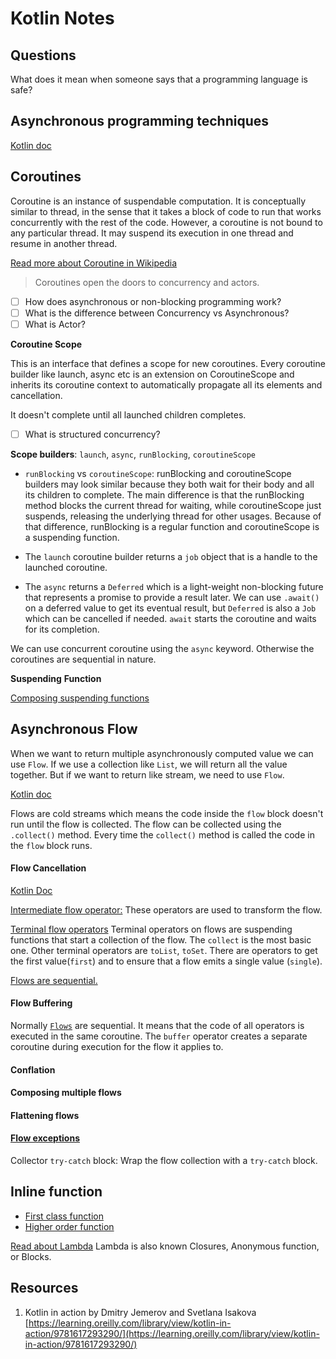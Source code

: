 # Kotlin Notes

## Questions

What does it mean when someone says that a programming language is safe?

## Asynchronous programming techniques

[Kotlin doc](https://kotlinlang.org/docs/async-programming.html)

## Coroutines

Coroutine is an instance of suspendable computation. It is conceptually similar
to thread, in the sense that it takes a block of code to run that works
concurrently with the rest of the code. However, a coroutine is not bound to any
particular thread. It may suspend its execution in one thread and resume in
another thread.

[Read more about Coroutine in Wikipedia](https://en.wikipedia.org/wiki/Coroutine)

> Coroutines open the doors to concurrency and actors.
 
- [ ] How does asynchronous or non-blocking programming work?
- [ ] What is the difference between Concurrency vs Asynchronous?  
- [ ] What is Actor?

**Coroutine Scope** 

This is an interface that defines a scope for new coroutines. 
Every coroutine builder like launch, async etc is an extension on
CoroutineScope and inherits its coroutine context to automatically propagate all
its elements and cancellation.

It doesn't complete until all launched children completes.

- [ ] What is structured concurrency?

**Scope builders**: `launch`, `async`, `runBlocking`, `coroutineScope`

- `runBlocking` vs `coroutineScope`: runBlocking and coroutineScope builders may
look similar because they both wait for their body and all its children to
complete. The main difference is that the runBlocking method blocks the current
thread for waiting, while coroutineScope just suspends, releasing the underlying
thread for other usages. Because of that difference, runBlocking is a regular
function and coroutineScope is a suspending function.

- The `launch` coroutine builder returns a `job` object that is a handle to the
launched coroutine.

- The `async` returns a `Deferred` which is a light-weight non-blocking future
that represents a promise to provide a result later. We can use `.await()` on a
deferred value to get its eventual result, but `Deferred` is also a `Job` which
can be cancelled if needed. `await` starts the coroutine and waits for its
completion.

We can use concurrent coroutine using the `async` keyword. Otherwise the
coroutines are sequential in nature. 

**Suspending** **Function**

[Composing suspending functions](https://kotlinlang.org/docs/composing-suspending-functions.html)

## Asynchronous Flow

When we want to return multiple asynchronously computed value we can use `Flow`.
If we use a collection like `List`, we will return all the value together. But
if we want to return like stream, we need to use `Flow`.

[Kotlin doc](https://kotlinlang.org/docs/flow.html#flows-are-cold)

Flows are cold streams which means the code inside the `flow` block doesn't run
until the flow is collected. The flow can be collected using the `.collect()`
method. Every time the `collect()` method is called the code in the `flow`
block runs.

#### Flow Cancellation

[Kotlin Doc](https://kotlinlang.org/docs/flow.html#flow-cancellation-basics)

[Intermediate flow operator:](https://kotlinlang.org/docs/flow.html#intermediate-flow-operators)
These operators are used to transform the flow.

[Terminal flow operators](https://kotlinlang.org/docs/flow.html#terminal-flow-operatorsa)
Terminal operators on flows are suspending functions that start a collection of
the flow. The `collect` is the most basic one. Other terminal operators are
`toList`, `toSet`. There are operators to get the first value(`first`) and to ensure that
a flow emits a single value (`single`).

[Flows are sequential.](https://kotlinlang.org/docs/flow.html#flows-are-sequential)

#### Flow Buffering

Normally [`Flows`](https://kotlin.github.io/kotlinx.coroutines/kotlinx-coroutines-core/kotlinx.coroutines.flow/-flow/index.html) are sequential. It means that the code of all operators is executed in the same coroutine. The `buffer` operator creates a separate coroutine during execution for the flow it applies to.

#### Conflation

#### Composing multiple flows

#### Flattening flows

#### [Flow exceptions](https://kotlinlang.org/docs/flow.html#flow-exceptions)

Collector `try-catch` block: Wrap the flow collection with a `try-catch` block.

## Inline function

- [First class function](https://en.wikipedia.org/wiki/First-class_function)
- [Higher order function](https://en.wikipedia.org/wiki/Higher-order_function)

[Read about Lambda](https://martinfowler.com/bliki/Lambda.html)
Lambda is also known Closures, Anonymous function, or Blocks.

## Resources

1. Kotlin in action by Dmitry Jemerov and Svetlana Isakova [https://learning.oreilly.com/library/view/kotlin-in-action/9781617293290/](https://learning.oreilly.com/library/view/kotlin-in-action/9781617293290/)


